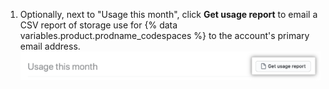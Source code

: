 1. Optionally, next to "Usage this month", click **Get usage report** to email a CSV report of storage use for {% data variables.product.prodname_codespaces %} to the account's primary email address.
  ![Download CSV report](/assets/images/help/codespaces/usage-report-download.png)
